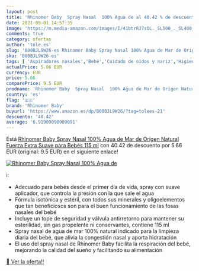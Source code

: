 ```yaml
---
layout: post
title: 'Rhinomer Baby  Spray Nasal  100% Agua de al 40.42 % de descuento'
date: 2021-09-01 14:57:35
image: 'https://m.media-amazon.com/images/I/41btrRJ7sOL._SL500_._SL400_.jpg'
comments: true
category: ofertas
author: 'tole.es'
slug: 'B00BJL9W26-es Rhinomer Baby Spray Nasal 100% Agua de Mar de Origen...'
sku: 'B00BJL9W26-es'
tags: [ 'Aspiradores nasales','Bebé','Cuidado de oídos y nariz','Higiene','Higiene y cuidado','bebés','rhinomer baby', ]
actualPrice: 5.66 EUR
currency: EUR
price: 5.66
comparePrice: 9.5 EUR
prodname: 'Rhinomer Baby  Spray Nasal  100% Agua de Mar de Origen Natural  Fuerza Extra Suave para Bebés  115 ml'
country: 'es'
flag: '🇪🇸'
brand: 'Rhinomer Baby'
buyurl: 'https://www.amazon.es/dp/B00BJL9W26/?tag=tolees-21'
descuento: '40.42'
average: '6.91909090909091'
---
```


Está [Rhinomer Baby  Spray Nasal  100% Agua de Mar de Origen Natural  Fuerza Extra Suave para Bebés  115 ml](https://www.amazon.es/dp/B00BJL9W26/?tag=tolees-21) con 40.42 de descuento por 5.66 EUR (original: 9.5 EUR) en el siguiente enlace!

[![Rhinomer Baby  Spray Nasal  100% Agua de](https://m.media-amazon.com/images/I/41btrRJ7sOL._SL500_._SL400_.jpg)](https://www.amazon.es/dp/B00BJL9W26/?tag=tolees-21)

ℹ️:

- Adecuado para bebés desde el primer día de vida, spray con suave aplicador, que controla la presión con la que sale el agua
- Fórmula isotónica y estéril, con todos sus minerales y oligoelementos que tan beneficiosos son para el buen funcionamiento de las fosas nasales del bebé
- Incluye un tope de seguridad y válvula antirretorno para mantener su esterilidad, sin gas propelente ni conservantes, contiene 115 ml
- Spray nasal de agua de mar 100% natural indicado para la limpieza diaria del bebé, que alivia la congestión nasal y aporta hidratación
- El uso del spray nasal de Rhinomer Baby facilita la respiración del bebé, mejorando la calidad del sueño y facilitando su alimentación

[🛒 Ver la oferta!!](https://www.amazon.es/dp/B00BJL9W26/?tag=tolees-21)
